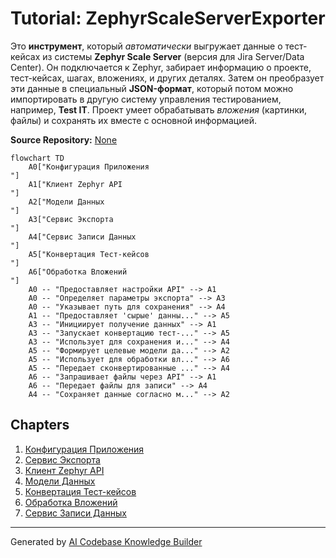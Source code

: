 # Tutorial: ZephyrScaleServerExporter

Это **инструмент**, который *автоматически* выгружает данные о тест-кейсах из системы **Zephyr Scale Server** (версия для Jira Server/Data Center).
Он подключается к Zephyr, забирает информацию о проекте, тест-кейсах, шагах, вложениях, и других деталях.
Затем он преобразует эти данные в специальный **JSON-формат**, который потом можно импортировать в другую систему управления тестированием, например, **Test IT**.
Проект умеет обрабатывать *вложения* (картинки, файлы) и сохранять их вместе с основной информацией.


**Source Repository:** [None](None)

```mermaid
flowchart TD
    A0["Конфигурация Приложения
"]
    A1["Клиент Zephyr API
"]
    A2["Модели Данных
"]
    A3["Сервис Экспорта
"]
    A4["Сервис Записи Данных
"]
    A5["Конвертация Тест-кейсов
"]
    A6["Обработка Вложений
"]
    A0 -- "Предоставляет настройки API" --> A1
    A0 -- "Определяет параметры экспорта" --> A3
    A0 -- "Указывает путь для сохранения" --> A4
    A1 -- "Предоставляет 'сырые' данны..." --> A5
    A3 -- "Инициирует получение данных" --> A1
    A3 -- "Запускает конвертацию тест-..." --> A5
    A3 -- "Использует для сохранения и..." --> A4
    A5 -- "Формирует целевые модели да..." --> A2
    A5 -- "Использует для обработки вл..." --> A6
    A5 -- "Передает сконвертированные ..." --> A4
    A6 -- "Запрашивает файлы через API" --> A1
    A6 -- "Передает файлы для записи" --> A4
    A4 -- "Сохраняет данные согласно м..." --> A2
```

## Chapters

1. [Конфигурация Приложения
](01_конфигурация_приложения_.md)
2. [Сервис Экспорта
](02_сервис_экспорта_.md)
3. [Клиент Zephyr API
](03_клиент_zephyr_api_.md)
4. [Модели Данных
](04_модели_данных_.md)
5. [Конвертация Тест-кейсов
](05_конвертация_тест_кейсов_.md)
6. [Обработка Вложений
](06_обработка_вложений_.md)
7. [Сервис Записи Данных
](07_сервис_записи_данных_.md)


---

Generated by [AI Codebase Knowledge Builder](https://github.com/The-Pocket/Tutorial-Codebase-Knowledge)